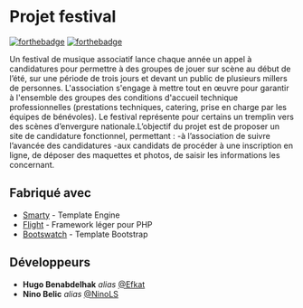 # Projet festival

[![forthebadge](http://forthebadge.com/images/badges/built-with-love.svg)](http://forthebadge.com)  [![forthebadge](http://forthebadge.com/images/badges/powered-by-electricity.svg)](http://forthebadge.com) 

Un festival de musique associatif lance chaque année un appel à candidatures pour permettre à des groupes de jouer sur scène au début de l’été, sur une période de trois jours et devant un public de plusieurs millers de personnes. L'association s'engage à mettre tout en œuvre pour garantir à l'ensemble des groupes des conditions d'accueil technique professionnelles (prestations techniques, catering, prise en charge par les équipes de bénévoles). Le festival représente pour certains un tremplin vers des scènes d’envergure nationale.L’objectif du projet est de proposer un site de candidature fonctionnel, permettant : -à l’association de suivre l’avancée des candidatures -aux candidats de procéder à une inscription en ligne, de déposer des maquettes et photos, de saisir les informations les concernant.

## Fabriqué avec

* [Smarty](https://www.smarty.net/) - Template Engine
* [Flight](https://flightphp.com/) - Framework léger pour PHP
* [Bootswatch](https://bootswatch.com/) - Template Bootstrap

## Développeurs

* **Hugo Benabdelhak** _alias_ [@Efkat](https://github.com/Efkat)
* **Nino Belic** _alias_ [@NinoLS](https://github.com/NinoLS)
